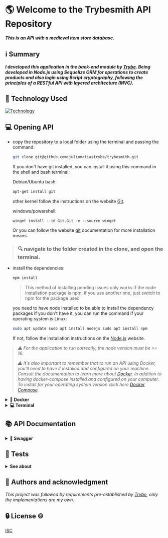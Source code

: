 # 🌎 Welcome to the Trybesmith API Repository

***This is an API with a medieval item store database.***

## ℹ️ Summary

***I developed this application in the back-end module by [Trybe](https://www.betrybe.com/). Being developed in Node.js using Sequelize ORM for operations to create products and also login using Bcript cryptography, following the principles of a RESTful API with layered architecture (MVC).***

## 🚀 Technology Used

[![Technology](https://skillicons.dev/icons?i=docker,nodejs,ts,mysql,express,sequelize)](https://skillicons.dev)

## 💻 Opening API

- copy the repository to a local folder using the terminal and passing the command:
  ```bash
  git clone git@github.com:juliomatiastrybe/trybesmith.git
  ```

  If you don't have git installed, you can install it using this command in the shell and bash terminal:

  Debian/Ubuntu bash:
  ```bash
  apt-get install git
  ```

  other kernel follow the instructions on the website [Git](https://git-scm.com/download/linux).

  windows/powershell:
  ```shell
  winget install --id Git.Git -e --source winget
  ```

  Or you can follow the website [git](https://git-scm.com/downloads) documentation for more installation means.

> ### 🔍️ navigate to the folder created in the clone, and open the terminal.

- install the dependencies:
  ```bash
  npm install
  ```
  > This method of installing pending issues only works if the node installation package is npm, if you use another one, just switch to npm for the package used

  you need to have node installed to be able to install the dependency packages
  If you don't have it, you can run the command if your operating system is Linux:
  ```bash
  sudo apt update sudo apt install nodejs sudo apt install npm
  ```

  If not, follow the installation instructions on the [Node.js](https://nodejs.org/en/download) website.

>*:warning: For the application to run correctly, the node version must be >= 16.*
>
>*:warning: It's also important to remember that to run an API using Docker, you'll need to have it installed and configured on your machine. Consult the documentation to learn more about [Docker](https://docs.docker.com/get-docker/). In addition to having docker-compose installed and configured on your computer. To install for your operating system version click here [Docker Compose](https://docs.docker.com/compose/install/).*

<details>
  <summary><strong>🐋 Docker</strong></summary>

>*:warning: Before you begin, your docker-compose needs to be at version 1.29 or higher. [See here](https://www.digitalocean.com/community/tutorials/how-to-install-and-use-docker-compose-on-ubuntu-20-04-pt) or [in the documentation](https://docs.docker.com/compose/install/) how to install it. In the first article, you can replace where it is with `1.26.0` with `1.29.2`.*
>
>*:warning: It's important to note that the containers will run on port 3001 for the API and 3306 for the MySQL database. Therefore, if you're using them, make sure to first terminate any apps or processes that utilize these ports.*


- For the API to start working, you first have to run docker-compose:

  ```bash
  docker-compose up -d
  ```

- When executing this command, wait for the API to become functional. checking through the blogs_api container log with the command:

  ```bash
  docker logs trybesmith_api
  ```

  >When typing this command, a log should appear in the terminal with the same information as in the image below. Showing that the API is operational.

  ![STARTED_API](./public/started_api.png)

- If you need to reset the API, run the command:

  ```bash
  npm run db:reset
  ```

- To stop the API, run the command:

  ```bash
  docker-compose down
  ```

</details>

<details>
  <summary><strong>💻 Terminal</strong></summary>

*After cloning and accessing the project directory. Install dependencies with `npm install` if you have not already installed dependencies.*

- Run in the terminal:

  ```bash
  docker-compose up -d
  ```
  >:warning:*Before running the command, make sure you have Docker and Docker Compose installed on your machine. If you don't have it, follow the instructions in the [Docker](https://docs.docker.com/get-docker/) and [Docker Compose](https://docs.docker.com/compose/install/) documentation.*

- Drop the database to avoid conflicts, run the command:
    ```bash
    npx sequelize db:drop
    ```

- And stop the API container with:
    ```bash
    docker stop trybesmith_api
    ```

- To start the API in terminal, run the command:
    ```bash
    npm run dev
    ```
*With these commands the API is functional via the terminal.*

- To stop the API in terminal, press `Ctrl + C` or case macOS `Cmd + C`.

- And stop the API container with:
    ```bash
    docker-compose down
    ```


</details>

## 📚 API Documentation

<details>
  <summary><strong>📕 Swagger</strong></summary>


- *To access the API documentation, you can use Swagger. Swagger is a powerful tool that allows you to visualize and interact with APIs. It provides a user-friendly interface where you can explore the available endpoints, view request and response examples, and even test the API directly from the documentation.*

  <strong>To use the Swagger documentation for this API, follow these steps:</strong>

  >1. Start the API server by uploading the containers with `docker-compose up -d` in the terminal.
  >
  >2. Open your web browser and navigate to http://localhost:3001/api-doc/.
  >
  >3. You will see the Swagger UI interface, which displays all the available endpoints and their details.
  >
  >4. Explore the different endpoints, request parameters, and response schemas to understand how to interact with the API.
  >
  >5. You can also try out the API directly from the documentation by clicking on the "Try it out" button and providing the required input data.
  >
  >6. Swagger will generate the request URL and show the response data, making it easy to test and validate the API's functionality.

  Using Swagger documentation is a great way to understand and utilize the features of this API. It provides a comprehensive overview of the available endpoints and their functionalities, making it easier for developers to integrate and work with the API.

</details>

## 🧪 Tests

<details>
  <summary><strong>See about</strong></summary>

- *The API has unit testing coverage using mocha and sinon to simulate returns. If you want to see, just run the command:*

  ```bash
  npm run test:local
  ```
  *It is also possible to see test coverage using the command:*

  ```bash
  npm run test:coverage
  ```

</details>

## 👊 Authors and acknowledgment

*This project was followed by requirements pre-established by [Trybe](https://www.betrybe.com/), only the implementations are my own.*

## 🔒️ License ©️

[ISC](https://choosealicense.com/licenses/isc/)
